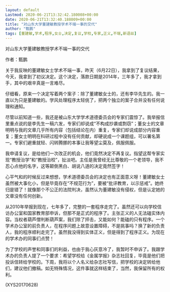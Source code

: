 ```yaml
---
layout: default
Lastmod: 2020-06-21T13:32:42.180008+00:00
date: 2020-06-21T13:32:40.188009+00:00
title: "对山东大学董建敏教授学术不端一事的交代"
author: "甄鹏"
tags: [董建敏,学术,程序,女士,决定,复议,学校,专家,正义,不端,新语丝]
---
```


对山东大学董建敏教授学术不端一事的交代

作者：甄鹏

关于我反映的董建敏女士学术不端一事，昨天（6月22日），我拿到了复议结果，今天，我拿到了初议决定。这个决定，落款日期是2014年，三年多了，我才拿到手，其中的艰辛真是一言难尽。

仔细看，原来一个决定写着两个案子：除了董建敏女士的，还有李华先生的。我一直以为只是董建敏的。学风处理程序太轻佻了，把两个独立的案子合并没有任何说理和通知。

尽管以前知道一些，我还是被山东大学学术道德委员会的专家们震惊了。我举报信里重点说的是李先生一稿六发，专家们却说成“不构成抄袭或剽窃”；董女士的文章明明与我的文章几乎所有内容（包括结论在内）重复，专家们却说成部分内容重复；董女士明明在科研过程中没有任何贡献，却硬说成一个课题组，可以署名第一。专家们避重就轻、闪转腾挪的本事让我等望尘莫及，佩服佩服。

我申请复议，是给他们一次改正的机会，他们竟然决定不再复议。指望这帮专家实现“教授治学”和“教授治校”，扯淡吧。主任是我曾经无比尊敬的一个老领导，我不忍心点他的名字，这等颠倒黑白、胡说八道的决定竟然签字！

心平气和的时候反过来想想，学术道德委员会的决定也有正面意义呀！董建敏女士虽然被大事化小，但是毕竟存在“不规范行为”，要被“批评教育，以示惩戒”。她终归是错了！就像那个不公正的法院判决，虽然认为董建敏没有侵权，但是认定她的文章没有任何创新。

从2010年举报到现在，七年多了，完整的一套程序走完了。虽然还可以向学校信访办公室和国家教育部申诉，但那不是正式的程序了。主张正义的人无法磕实体内容。当权者葫芦僧判断葫芦案，我们除了抨击，又能如何？能磕的只有程序。一个学术办公室的前负责人，在程序问题上故意设置障碍，不是挑事吗？换了新的负责人，我的程序顺利走完了。虽然我没得到实体正义，但是得到了程序正义。为现在的学术办的同事们点赞！

为了学校的声誉和同事们的利益，也由于我心灰意冷了，我暂时不申诉了。我跟学术办的负责人提了一个要求：希望学校给《金属学报》杂志社回复，毕竟是他们把投诉信转给学校的。下周，我将以个人名义给杂志社写信，把学校的决定转给他们，建议他们撤稿。如无特殊情况，这件事就这样结束了，当然，我保留所有的权利。

(XYS20170628)

